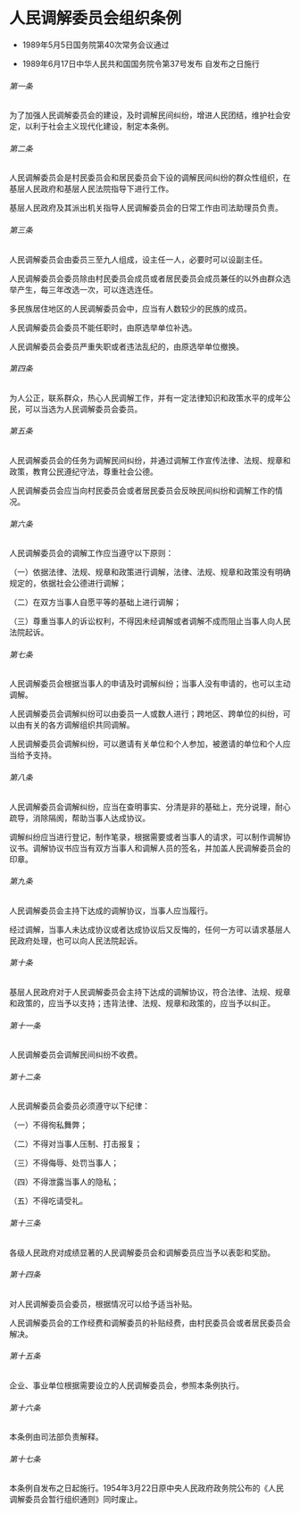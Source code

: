 # 人民调解委员会组织条例

- 1989年5月5日国务院第40次常务会议通过

- 1989年6月17日中华人民共和国国务院令第37号发布 自发布之日施行

<!-- INFO END -->

###### 第一条

为了加强人民调解委员会的建设，及时调解民间纠纷，增进人民团结，维护社会安定，以利于社会主义现代化建设，制定本条例。

###### 第二条

人民调解委员会是村民委员会和居民委员会下设的调解民间纠纷的群众性组织，在基层人民政府和基层人民法院指导下进行工作。

基层人民政府及其派出机关指导人民调解委员会的日常工作由司法助理员负责。

###### 第三条

人民调解委员会由委员三至九人组成，设主任一人，必要时可以设副主任。

人民调解委员会委员除由村民委员会成员或者居民委员会成员兼任的以外由群众选举产生，每三年改选一次，可以连选连任。

多民族居住地区的人民调解委员会中，应当有人数较少的民族的成员。

人民调解委员会委员不能任职时，由原选举单位补选。

人民调解委员会委员严重失职或者违法乱纪的，由原选举单位撤换。

###### 第四条

为人公正，联系群众，热心人民调解工作，并有一定法律知识和政策水平的成年公民，可以当选为人民调解委员会委员。

###### 第五条

人民调解委员会的任务为调解民间纠纷，并通过调解工作宣传法律、法规、规章和政策，教育公民遵纪守法，尊重社会公德。

人民调解委员会应当向村民委员会或者居民委员会反映民间纠纷和调解工作的情况。

###### 第六条

人民调解委员会的调解工作应当遵守以下原则：

（一）依据法律、法规、规章和政策进行调解，法律、法规、规章和政策没有明确规定的，依据社会公德进行调解；

（二）在双方当事人自愿平等的基础上进行调解；

（三）尊重当事人的诉讼权利，不得因未经调解或者调解不成而阻止当事人向人民法院起诉。

###### 第七条

人民调解委员会根据当事人的申请及时调解纠纷；当事人没有申请的，也可以主动调解。

人民调解委员会调解纠纷可以由委员一人或数人进行；跨地区、跨单位的纠纷，可以由有关的各方调解组织共同调解。

人民调解委员会调解纠纷，可以邀请有关单位和个人参加，被邀请的单位和个人应当给予支持。

###### 第八条

人民调解委员会调解纠纷，应当在查明事实、分清是非的基础上，充分说理，耐心疏导，消除隔阂，帮助当事人达成协议。

调解纠纷应当进行登记，制作笔录，根据需要或者当事人的请求，可以制作调解协议书。调解协议书应当有双方当事人和调解人员的签名，并加盖人民调解委员会的印章。

###### 第九条

人民调解委员会主持下达成的调解协议，当事人应当履行。

经过调解，当事人未达成协议或者达成协议后又反悔的，任何一方可以请求基层人民政府处理，也可以向人民法院起诉。

###### 第十条

基层人民政府对于人民调解委员会主持下达成的调解协议，符合法律、法规、规章和政策的，应当予以支持；违背法律、法规、规章和政策的，应当予以纠正。

###### 第十一条

人民调解委员会调解民间纠纷不收费。

###### 第十二条

人民调解委员会委员必须遵守以下纪律：

（一）不得徇私舞弊；

（二）不得对当事人压制、打击报复；

（三）不得侮辱、处罚当事人；

（四）不得泄露当事人的隐私；

（五）不得吃请受礼。

###### 第十三条

各级人民政府对成绩显著的人民调解委员会和调解委员应当予以表彰和奖励。

###### 第十四条

对人民调解委员会委员，根据情况可以给予适当补贴。

人民调解委员会的工作经费和调解委员的补贴经费，由村民委员会或者居民委员会解决。

###### 第十五条

企业、事业单位根据需要设立的人民调解委员会，参照本条例执行。

###### 第十六条

本条例由司法部负责解释。

###### 第十七条

本条例自发布之日起施行。1954年3月22日原中央人民政府政务院公布的《人民调解委员会暂行组织通则》同时废止。

